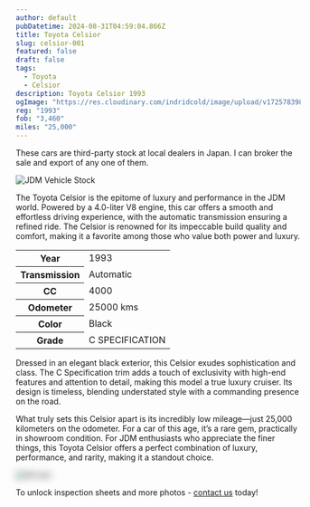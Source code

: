 ```yaml
---
author: default
pubDatetime: 2024-08-31T04:59:04.866Z
title: Toyota Celsior
slug: celsior-001
featured: false
draft: false
tags:
  - Toyota
  - Celsior
description: Toyota Celsior 1993
ogImage: "https://res.cloudinary.com/indridcold/image/upload/v1725783982/JDM/mds7eiira1axfcqvmvwl.webp"
reg: "1993"
fob: "3,460"
miles: "25,000"
---
```

These cars are third-party stock at local dealers in Japan. I can broker the sale and export of any one of them.

![JDM Vehicle Stock](https://res.cloudinary.com/indridcold/image/upload/v1725783982/JDM/mds7eiira1axfcqvmvwl.webp)

The Toyota Celsior is the epitome of luxury and performance in the JDM world. Powered by a 4.0-liter V8 engine, this car offers a smooth and effortless driving experience, with the automatic transmission ensuring a refined ride. The Celsior is renowned for its impeccable build quality and comfort, making it a favorite among those who value both power and luxury.

<table>
  <tr>
    <th>Year</th>
    <td>1993</td>
  </tr>
  <tr>
    <th>Transmission</th>
    <td>Automatic</td>
  </tr>
  <tr>
    <th>CC</th>
    <td>4000</td>
  </tr>
    <tr>
    <th>Odometer</th>
    <td>25000 kms</td>
  </tr>
      <tr>
    <th>Color</th>
    <td>Black</td>
  </tr>
      <tr>
    <th>Grade</th>
    <td>C SPECIFICATION</td>
</table>

Dressed in an elegant black exterior, this Celsior exudes sophistication and class. The C Specification trim adds a touch of exclusivity with high-end features and attention to detail, making this model a true luxury cruiser. Its design is timeless, blending understated style with a commanding presence on the road.

What truly sets this Celsior apart is its incredibly low mileage—just 25,000 kilometers on the odometer. For a car of this age, it’s a rare gem, practically in showroom condition. For JDM enthusiasts who appreciate the finer things, this Toyota Celsior offers a perfect combination of luxury, performance, and rarity, making it a standout choice.

<img src="https://res.cloudinary.com/indridcold/image/upload/v1725784389/JDM/mol3ngb4ma2yy1rxgwj8.webp" alt="Alt text" style="filter: blur(7px);">

To unlock inspection sheets and more photos - [contact us](../../contact) today!